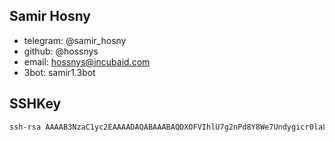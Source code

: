 ## Samir Hosny

- telegram: @samir_hosny
- github: @hossnys
- email: hossnys@incubaid.com
- 3bot: samir1.3bot

## SSHKey

```bash
ssh-rsa AAAAB3NzaC1yc2EAAAADAQABAAABAQDXOFVIhlU7g2nPd8Y8We7Undygicr0la8Y5wPvo+QnyPzeX3XTi6swMVOuREDaVaWgppo1eaNcmSrhEygJ4JmCDDFMXF7uUw0rrBltc7l3rkSSlIyyaH1/v2iT7iSebnD0dDRt5hd1p+YNxpo4JhAPAvtLWtQEd8HL0SJzSGbRWs+X0Gmmu1p+c6G+Za9K7m7iyzCp4DU99hklX126U/eViabC0VIddhIXjhzoHerZ0U1KV72IBUS5MuqYIjs/DziRmAVUzrfp92/3FRXUS7BxoGoWI6zpv1VT7vCya4EwlQUUI5+LSXze8wfICCbTGHzSMnGcKjyckBKufUjqyqUx
```
